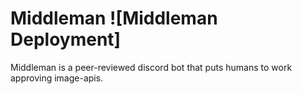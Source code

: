 # Middleman ![Middleman Deployment]
 Middleman is a peer-reviewed discord bot that puts humans to work approving image-apis.
